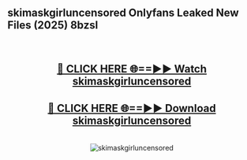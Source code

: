 <h2>skimaskgirluncensored Onlyfans Leaked New Files (2025) 8bzsl</h2>
<br>
<div align="center">
<h2><a href="https://mediafiles.top/skimaskgirluncensored&ref=git" rel="nofollow">🔴 CLICK HERE 🌐==►► Watch skimaskgirluncensored</a></h2>
<h2><a href="https://mediafiles.top/skimaskgirluncensored&ref=git" rel="nofollow">🔴 CLICK HERE 🌐==►► Download skimaskgirluncensored</a></h2>
<br>
<a href="https://mediafiles.top/skimaskgirluncensored&ref=git" rel="nofollow" data-target="animated-image.originalLink"><img src="https://i.ibb.co.com/xMMVF88/686577567.gif" alt="skimaskgirluncensored" style="max-width: 100%; display: inline-block;" data-target="animated-image.originalImage"></a>
</div>
<br>
<br>